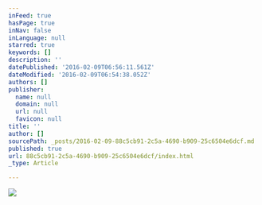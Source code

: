 ```yaml
---
inFeed: true
hasPage: true
inNav: false
inLanguage: null
starred: true
keywords: []
description: ''
datePublished: '2016-02-09T06:56:11.561Z'
dateModified: '2016-02-09T06:54:38.052Z'
authors: []
publisher:
  name: null
  domain: null
  url: null
  favicon: null
title: ''
author: []
sourcePath: _posts/2016-02-09-88c5cb91-2c5a-4690-b909-25c6504e6dcf.md
published: true
url: 88c5cb91-2c5a-4690-b909-25c6504e6dcf/index.html
_type: Article

---
```

![](https://the-grid-user-content.s3-us-west-2.amazonaws.com/7b6509d7-73ba-4e8f-8408-1070d6e5193d.jpg)